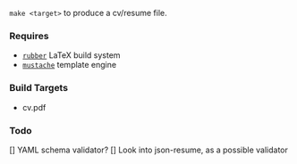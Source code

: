 `make <target>` to produce a cv/resume file.

### Requires
* [`rubber`](https://www.systutorials.com/docs/linux/man/1-rubber/) LaTeX build system
* [`mustache`](https://mustache.github.io/) template engine

### Build Targets
* cv.pdf

### Todo
[] YAML schema validator?
[] Look into json-resume, as a possible validator
